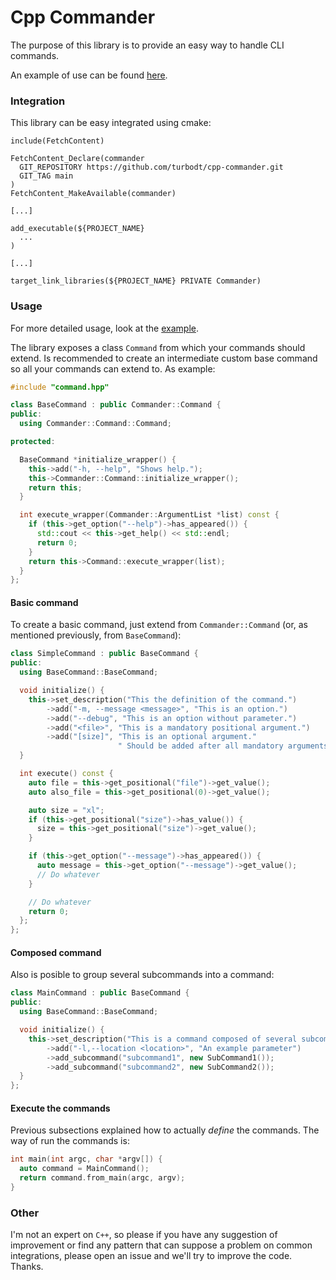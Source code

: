 # Cpp Commander

The purpose of this library is to provide an easy way to handle CLI commands.

An example of use can be found [here](https://github.com/turbodt/cpp-commander-example-pizza).

### Integration

This library can be easy integrated using cmake:

```
include(FetchContent)

FetchContent_Declare(commander
  GIT_REPOSITORY https://github.com/turbodt/cpp-commander.git
  GIT_TAG main
)
FetchContent_MakeAvailable(commander)

[...]

add_executable(${PROJECT_NAME}
  ...
)

[...]

target_link_libraries(${PROJECT_NAME} PRIVATE Commander)
```

### Usage

For more detailed usage, look at the [example](https://github.com/turbodt/cpp-commander-example-pizza).

The library exposes a class `Command` from which your commands should extend.
Is recommended to create an intermediate custom base command so all your commands can extend to.
As example:


```cpp
#include "command.hpp"

class BaseCommand : public Commander::Command {
public:
  using Commander::Command::Command;

protected:

  BaseCommand *initialize_wrapper() {
    this->add("-h, --help", "Shows help.");
    this->Commander::Command::initialize_wrapper();
    return this;
  }

  int execute_wrapper(Commander::ArgumentList *list) const {
    if (this->get_option("--help")->has_appeared()) {
      std::cout << this->get_help() << std::endl;
      return 0;
    }
    return this->Command::execute_wrapper(list);
  }
};
```


#### Basic command

To create a basic command, just extend from `Commander::Command` (or, as mentioned previously, from `BaseCommand`):

```cpp
class SimpleCommand : public BaseCommand {
public:
  using BaseCommand::BaseCommand;

  void initialize() {
    this->set_description("This the definition of the command.")
        ->add("-m, --message <message>", "This is an option.")
        ->add("--debug", "This is an option without parameter.")
        ->add("<file>", "This is a mandatory positional argument.")
        ->add("[size]", "This is an optional argument."
                        " Should be added after all mandatory arguments.");
  }

  int execute() const {
    auto file = this->get_positional("file")->get_value();
    auto also_file = this->get_positional(0)->get_value();

    auto size = "xl";
    if (this->get_positional("size")->has_value()) {
      size = this->get_positional("size")->get_value();
    }

    if (this->get_option("--message")->has_appeared()) {
      auto message = this->get_option("--message")->get_value();
      // Do whatever
    }

    // Do whatever
    return 0;
  };
};
```

#### Composed command

Also is posible to group several subcommands into a command:

```cpp
class MainCommand : public BaseCommand {
public:
  using BaseCommand::BaseCommand;

  void initialize() {
    this->set_description("This is a command composed of several subcommands.")
        ->add("-l,--location <location>", "An example parameter")
        ->add_subcommand("subcommand1", new SubCommand1());
        ->add_subcommand("subcommand2", new SubCommand2());
  }
};
```

#### Execute the commands

Previous subsections explained how to actually _define_ the commands. The way of
run the commands is:

```cpp
int main(int argc, char *argv[]) {
  auto command = MainCommand();
  return command.from_main(argc, argv);
}
```

### Other

I'm not an expert on `C++`, so please if you have any suggestion of improvement or find
any pattern that can suppose a problem on common integrations, please open an issue
and we'll try to improve the code.
Thanks.
